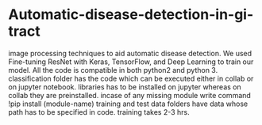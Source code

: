 # Automatic-disease-detection-in-gi-tract
image processing techniques to aid automatic disease detection.
 We used Fine-tuning ResNet with Keras, TensorFlow, and Deep Learning to train our model.
 All the code is compatible in both python2 and python 3.
 classification folder has the code which can be executed either in collab or on jupyter notebook.
 libraries has to be installed on jupyter whereas on collab they are preinstalled.
 incase of any missing module write command !pip install (module-name)
 training and test data folders have data whose path has to be specified in code.
 training takes 2-3 hrs.
